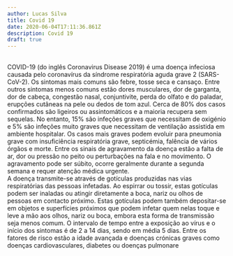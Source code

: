 ```yaml
---
author: Lucas Silva
title: Covid 19
date: 2020-06-04T17:11:36.861Z
description: Covid 19
draft: true
---
```

<!--StartFragment-->

\
COVID-19 (do inglês Coronavirus Disease 2019) é uma doença infeciosa causada pelo coronavírus da síndrome respiratória aguda grave 2 (SARS-CoV-2). Os sintomas mais comuns são febre, tosse seca e cansaço. Entre outros sintomas menos comuns estão dores musculares, dor de garganta, dor de cabeça, congestão nasal, conjuntivite, perda do olfato e do paladar, erupções cutâneas na pele ou dedos de tom azul. Cerca de 80% dos casos confirmados são ligeiros ou assintomáticos e a maioria recupera sem sequelas. No entanto, 15% são infeções graves que necessitam de oxigénio e 5% são infeções muito graves que necessitam de ventilação assistida em ambiente hospitalar. Os casos mais graves podem evoluir para pneumonia grave com insuficiência respiratória grave, septicémia, falência de vários órgãos e morte. Entre os sinais de agravamento da doença estão a falta de ar, dor ou pressão no peito ou perturbações na fala e no movimento. O agravamento pode ser súbito, ocorre geralmente durante a segunda semana e requer atenção médica urgente.\
A doença transmite-se através de gotículas produzidas nas vias respiratórias das pessoas infetadas. Ao espirrar ou tossir, estas gotículas podem ser inaladas ou atingir diretamente a boca, nariz ou olhos de pessoas em contacto próximo. Estas gotículas podem também depositar-se em objetos e superfícies próximos que podem infetar quem nelas toque e leve a mão aos olhos, nariz ou boca, embora esta forma de transmissão seja menos comum. O intervalo de tempo entre a exposição ao vírus e o início dos sintomas é de 2 a 14 dias, sendo em média 5 dias. Entre os fatores de risco estão a idade avançada e doenças crónicas graves como doenças cardiovasculares, diabetes ou doenças pulmonare

<!--EndFragment-->